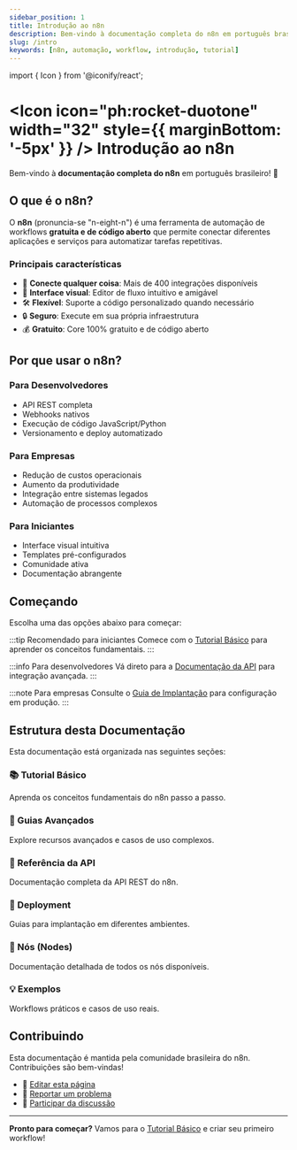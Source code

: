 ```yaml
---
sidebar_position: 1
title: Introdução ao n8n
description: Bem-vindo à documentação completa do n8n em português brasileiro
slug: /intro
keywords: [n8n, automação, workflow, introdução, tutorial]
---
```


import { Icon } from '@iconify/react';

# <Icon icon="ph:rocket-duotone" width="32" style={{ marginBottom: '-5px' }} /> Introdução ao n8n

Bem-vindo à **documentação completa do n8n** em português brasileiro! 🎉

## O que é o n8n?

O **n8n** (pronuncia-se "n-eight-n") é uma ferramenta de automação de workflows **gratuita e de código aberto** que permite conectar diferentes aplicações e serviços para automatizar tarefas repetitivas.

### Principais características

- 🔗 **Conecte qualquer coisa**: Mais de 400 integrações disponíveis
- 🎨 **Interface visual**: Editor de fluxo intuitivo e amigável
- 🛠️ **Flexível**: Suporte a código personalizado quando necessário
- 🔒 **Seguro**: Execute em sua própria infraestrutura
- 💰 **Gratuito**: Core 100% gratuito e de código aberto

## Por que usar o n8n?

### Para Desenvolvedores
- API REST completa
- Webhooks nativos
- Execução de código JavaScript/Python
- Versionamento e deploy automatizado

### Para Empresas
- Redução de custos operacionais
- Aumento da produtividade
- Integração entre sistemas legados
- Automação de processos complexos

### Para Iniciantes
- Interface visual intuitiva
- Templates pré-configurados
- Comunidade ativa
- Documentação abrangente

## Começando

Escolha uma das opções abaixo para começar:

:::tip Recomendado para iniciantes
Comece com o [Tutorial Básico](./tutorial-basico/instalacao) para aprender os conceitos fundamentais.
:::

:::info Para desenvolvedores
Vá direto para a [Documentação da API](./api/introducao) para integração avançada.
:::

:::note Para empresas
Consulte o [Guia de Implantação](./deployment/introducao) para configuração em produção.
:::

## Estrutura desta Documentação

Esta documentação está organizada nas seguintes seções:

### 📚 Tutorial Básico
Aprenda os conceitos fundamentais do n8n passo a passo.

### 🔧 Guias Avançados
Explore recursos avançados e casos de uso complexos.

### 📖 Referência da API
Documentação completa da API REST do n8n.

### 🚀 Deployment
Guias para implantação em diferentes ambientes.

### 🧩 Nós (Nodes)
Documentação detalhada de todos os nós disponíveis.

### 💡 Exemplos
Workflows práticos e casos de uso reais.

## Contribuindo

Esta documentação é mantida pela comunidade brasileira do n8n. Contribuições são bem-vindas!

- 📝 [Editar esta página](https://github.com/seu-repo/edit/main/docs/intro.md)
- 🐛 [Reportar um problema](https://github.com/seu-repo/issues)
- 💬 [Participar da discussão](https://discord.gg/n8n)

---

**Pronto para começar?** Vamos para o [Tutorial Básico](./tutorial-basico/instalacao) e criar seu primeiro workflow! 